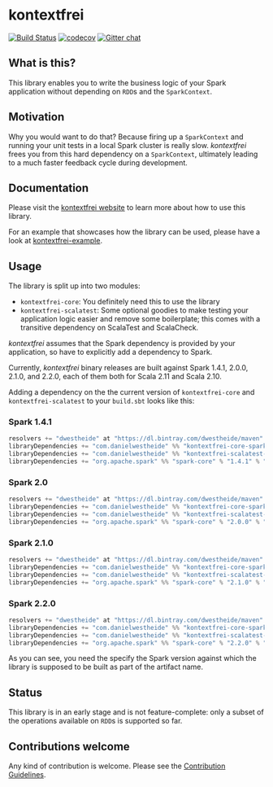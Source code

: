 # kontextfrei
[![Build Status](https://travis-ci.org/dwestheide/kontextfrei.svg?branch=master)](https://travis-ci.org/dwestheide/kontextfrei)
[![codecov](https://codecov.io/gh/dwestheide/kontextfrei/branch/master/graph/badge.svg)](https://codecov.io/gh/dwestheide/kontextfrei)
[![Gitter chat](https://badges.gitter.im/kontextfrei/gitter.png)](https://gitter.im/kontextfrei/Lobby)

## What is this?

This library enables you to write the business logic of your Spark application without depending on
`RDD`s and the `SparkContext`.

## Motivation

Why you would want to do that? Because firing up a `SparkContext`
and running your unit tests in a local Spark cluster is really slow. _kontextfrei_ frees you from
this hard dependency on a `SparkContext`, ultimately leading to a much faster feedback cycle during
development.

## Documentation

Please visit the [kontextfrei website](https://dwestheide.github.io/kontextfrei/index.html) to learn more about how to use this library.

For an example that showcases how the library can be used, please have a look at [kontextfrei-example](https://github.com/dwestheide/kontextfrei-example).

## Usage

The library is split up into two modules:

- `kontextfrei-core`: You definitely need this to use the library
- `kontextfrei-scalatest`: Some optional goodies to make testing your application logic easier and remove some boilerplate; this comes with a transitive dependency on ScalaTest and ScalaCheck.

_kontextfrei_ assumes that the Spark dependency is provided by your application, so have to explicitly add a dependency to Spark.

Currently, _kontextfrei_ binary releases are built against Spark 1.4.1, 2.0.0, 2.1.0, and 2.2.0, each of them both for Scala 2.11 and Scala 2.10.

Adding a dependency on the the current version of `kontextfrei-core` and `kontextfrei-scalatest` to your `build.sbt` looks like this:

### Spark 1.4.1

```scala
resolvers += "dwestheide" at "https://dl.bintray.com/dwestheide/maven"
libraryDependencies += "com.danielwestheide" %% "kontextfrei-core-spark-1.4.1" % "0.6.0"
libraryDependencies += "com.danielwestheide" %% "kontextfrei-scalatest-spark-1.4.1" % "0.6.0" % "test,it"
libraryDependencies += "org.apache.spark" %% "spark-core" % "1.4.1" % "provided"
```

### Spark 2.0

```scala
resolvers += "dwestheide" at "https://dl.bintray.com/dwestheide/maven"
libraryDependencies += "com.danielwestheide" %% "kontextfrei-core-spark-2.0.0" % "0.6.0"
libraryDependencies += "com.danielwestheide" %% "kontextfrei-scalatest-spark-2.0.0" % "0.6.0" % "test,it"
libraryDependencies += "org.apache.spark" %% "spark-core" % "2.0.0" % "provided"
```

### Spark 2.1.0

```scala
resolvers += "dwestheide" at "https://dl.bintray.com/dwestheide/maven"
libraryDependencies += "com.danielwestheide" %% "kontextfrei-core-spark-2.1.0" % "0.6.0"
libraryDependencies += "com.danielwestheide" %% "kontextfrei-scalatest-spark-2.1.0" % "0.6.0" % "test,it"
libraryDependencies += "org.apache.spark" %% "spark-core" % "2.1.0" % "provided"
```

### Spark 2.2.0

```scala
resolvers += "dwestheide" at "https://dl.bintray.com/dwestheide/maven"
libraryDependencies += "com.danielwestheide" %% "kontextfrei-core-spark-2.2.0" % "0.6.0"
libraryDependencies += "com.danielwestheide" %% "kontextfrei-scalatest-spark-2.2.0" % "0.6.0" % "test,it"
libraryDependencies += "org.apache.spark" %% "spark-core" % "2.2.0" % "provided"
```

As you can see, you need the specify the Spark version against which the library is supposed to be built as part of the artifact name.

## Status

This library is in an early stage and is not feature-complete: only a subset of the operations available on `RDD`s is supported so far.

## Contributions welcome

Any kind of contribution is welcome. Please see the [Contribution Guidelines](https://github.com/dwestheide/kontextfrei/blob/master/CONTRIBUTING.md).
